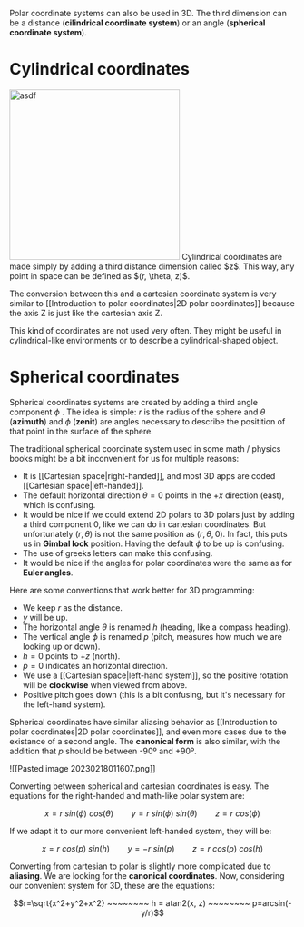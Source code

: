 Polar coordinate systems can also be used in 3D. The third dimension can be a distance (**cilindrical coordinate system**) or an angle (**spherical coordinate system**).

# Cylindrical coordinates

<img width="300px" src="https://ds055uzetaobb.cloudfront.net/brioche/uploads/WeZLM2hu4C-cylindrical-coordinates.svg?width=500" alt="asdf"/>
Cylindrical coordinates are made simply by adding a third distance dimension called $z$. This way, any point in space can be defined as $(r, \theta, z)$. 

The conversion between this and a cartesian coordinate system is very similar to [[Introduction to polar coordinates|2D polar coordinates]] because the axis Z is just like the cartesian axis Z.

This kind of coordinates are not used very often. They might be useful in cylindrical-like environments or to describe a cylindrical-shaped object. 


# Spherical coordinates

Spherical coordinates systems are created by adding a third angle component $\phi$ . The idea is simple: $r$ is the radius of the sphere and $\theta$ (**azimuth**) and $\phi$ (**zenit**) are angles necessary to describe the positition of that point in the surface of the sphere. 

The traditional spherical coordinate system used in some math / physics books might be a bit inconvenient for us for multiple reasons:

- It is [[Cartesian space|right-handed]], and most 3D apps are coded [[Cartesian space|left-handed]].
- The default horizontal direction $\theta=0$ points in the $+x$ direction (east), which is confusing.
- It would be nice if we could extend 2D polars to 3D polars just by adding a third component 0, like we can do in cartesian coordinates. But unfortunately $(r, \theta)$ is not the same position as $(r,\theta,0)$. In fact, this puts us in **Gimbal lock** position. Having the default $\phi$ to be up is confusing.
- The use of greeks letters can make this confusing.
- It would be nice if the angles for polar coordinates were the same as for **Euler angles**.

Here are some conventions that work better for 3D programming:

- We keep $r$ as the distance.
- $y$ will be up.
- The horizontal angle $\theta$ is renamed $h$ (heading, like a compass heading).
- The vertical angle $\phi$ is renamed $p$ (pitch, measures how much we are looking up or down).
- $h=0$ points to $+z$ (north).
- $p=0$ indicates an horizontal direction.
- We use a [[Cartesian space|left-hand system]], so the positive rotation will be **clockwise** when viewed from above.
- Positive pitch goes down (this is a bit confusing, but it's necessary for the left-hand system).

Spherical coordinates have similar aliasing behavior as [[Introduction to polar coordinates|2D polar coordinates]], and even more cases due to the existance of a second angle. The **canonical form** is also similar, with the addition that $p$ should be between -90º and +90º.

![[Pasted image 20230218011607.png]]

Converting between spherical and cartesian coordinates is easy. The equations for the right-handed and math-like polar system are:

$$x=r~sin(\phi)~cos(\theta)  ~~~~~~~~ y=r~sin(\phi)~sin(\theta)  ~~~~~~~~ z = r~cos(\phi)$$

If we adapt it to our more convenient left-handed system, they will be:

$$x=r~cos(p)~sin(h)  ~~~~~~~~ y=-r~sin(p)  ~~~~~~~~ z = r~cos(p)~cos(h)$$

Converting from cartesian to polar is slightly more complicated due to **aliasing**. We are looking for the **canonical coordinates**. Now, considering our convenient system for 3D, these are the equations:

$$r=\sqrt{x^2+y^2+x^2}  ~~~~~~~~ h = atan2(x, z)  ~~~~~~~~ p=arcsin(-y/r)$$


